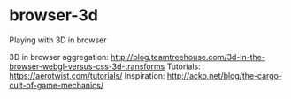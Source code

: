 # browser-3d
Playing with 3D in browser

3D in browser aggregation: http://blog.teamtreehouse.com/3d-in-the-browser-webgl-versus-css-3d-transforms
Tutorials: https://aerotwist.com/tutorials/
Inspiration: http://acko.net/blog/the-cargo-cult-of-game-mechanics/
